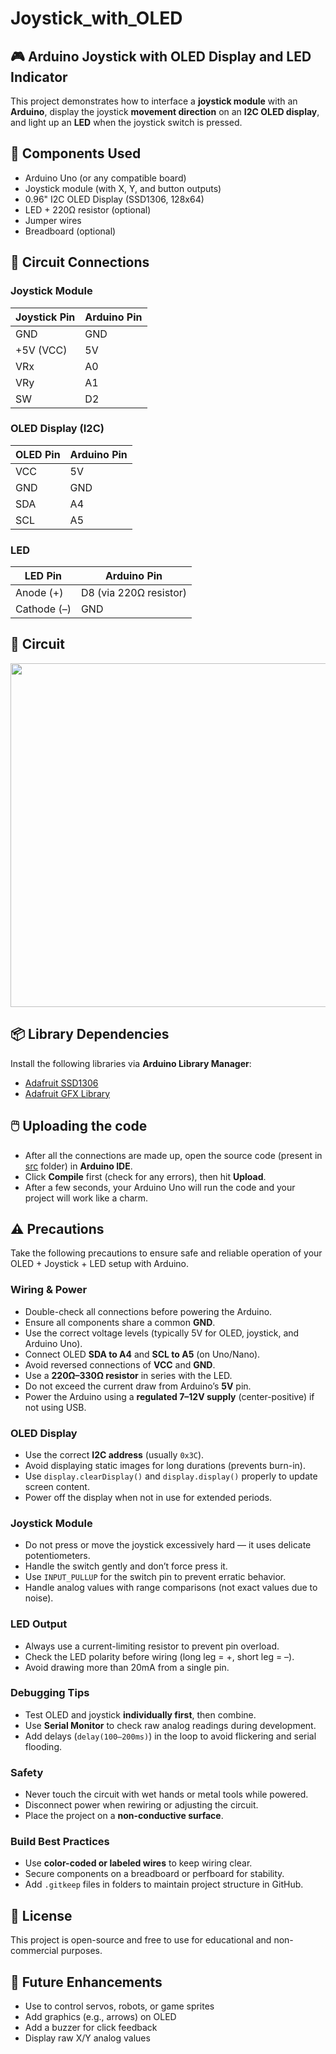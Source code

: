 # Joystick_with_OLED

## 🎮 Arduino Joystick with OLED Display and LED Indicator

This project demonstrates how to interface a **joystick module** with an **Arduino**, display the joystick **movement direction** on an **I2C OLED display**, and light up an **LED** when the joystick switch is pressed.

## 🧰 Components Used

- Arduino Uno (or any compatible board)
- Joystick module (with X, Y, and button outputs)
- 0.96" I2C OLED Display (SSD1306, 128x64)
- LED + 220Ω resistor (optional)
- Jumper wires
- Breadboard (optional)

## 🔌 Circuit Connections
### Joystick Module

| Joystick Pin | Arduino Pin |
|--------------|-------------|
| GND          | GND         |
| +5V (VCC)    | 5V          |
| VRx          | A0          |
| VRy          | A1          |
| SW           | D2          |

### OLED Display (I2C)

| OLED Pin | Arduino Pin |
|----------|-------------|
| VCC      | 5V          |
| GND      | GND         |
| SDA      | A4          |
| SCL      | A5          |

### LED

| LED Pin       | Arduino Pin |
|---------------|-------------|
| Anode (+)     | D8 (via 220Ω resistor) |
| Cathode (–)   | GND         |

## 🔌 Circuit

<img src="media/Joystick_with_OLED_Screen.png" style="width:550px;"/>

## 📦 Library Dependencies

Install the following libraries via **Arduino Library Manager**:

- [Adafruit SSD1306](https://github.com/adafruit/Adafruit_SSD1306)
- [Adafruit GFX Library](https://github.com/adafruit/Adafruit-GFX-Library)

## 🖱️ Uploading the code

- After all the connections are made up, open the source code (present in [src](src/joystick_oled.ino) folder) in **Arduino IDE**.
- Click **Compile** first (check for any errors), then hit **Upload**.
- After a few seconds, your Arduino Uno will run the code and your project will work like a charm.

## ⚠️ Precautions

Take the following precautions to ensure safe and reliable operation of your OLED + Joystick + LED setup with Arduino.

### Wiring & Power
- Double-check all connections before powering the Arduino.
- Ensure all components share a common **GND**.
- Use the correct voltage levels (typically 5V for OLED, joystick, and Arduino Uno).
- Connect OLED **SDA to A4** and **SCL to A5** (on Uno/Nano).
- Avoid reversed connections of **VCC** and **GND**.
- Use a **220Ω–330Ω resistor** in series with the LED.
- Do not exceed the current draw from Arduino’s **5V** pin.
- Power the Arduino using a **regulated 7–12V supply** (center-positive) if not using USB.

### OLED Display
- Use the correct **I2C address** (usually `0x3C`).
- Avoid displaying static images for long durations (prevents burn-in).
- Use `display.clearDisplay()` and `display.display()` properly to update screen content.
- Power off the display when not in use for extended periods.

### Joystick Module
- Do not press or move the joystick excessively hard — it uses delicate potentiometers.
- Handle the switch gently and don’t force press it.
- Use `INPUT_PULLUP` for the switch pin to prevent erratic behavior.
- Handle analog values with range comparisons (not exact values due to noise).

### LED Output
- Always use a current-limiting resistor to prevent pin overload.
- Check the LED polarity before wiring (long leg = +, short leg = –).
- Avoid drawing more than 20mA from a single pin.

### Debugging Tips
- Test OLED and joystick **individually first**, then combine.
- Use **Serial Monitor** to check raw analog readings during development.
- Add delays (`delay(100–200ms)`) in the loop to avoid flickering and serial flooding.

### Safety
- Never touch the circuit with wet hands or metal tools while powered.
- Disconnect power when rewiring or adjusting the circuit.
- Place the project on a **non-conductive surface**.

### Build Best Practices
- Use **color-coded or labeled wires** to keep wiring clear.
- Secure components on a breadboard or perfboard for stability.
- Add `.gitkeep` files in folders to maintain project structure in GitHub.

## 📝 License

This project is open-source and free to use for educational and non-commercial purposes.

## 🚀 Future Enhancements
- Use to control servos, robots, or game sprites
- Add graphics (e.g., arrows) on OLED
- Add a buzzer for click feedback
- Display raw X/Y analog values

